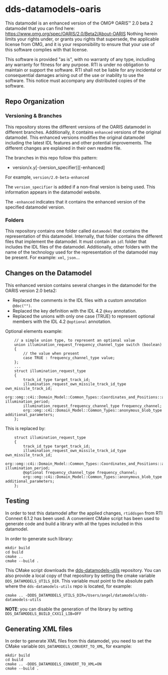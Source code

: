 # dds-datamodels-oaris

This datamodel is an enhanced version of the OMG® OARIS™ 2.0 beta 2 datamodel
that you can find here: https://www.omg.org/spec/OARIS/2.0/Beta2/About-OARIS
Nothing herein limits your rights under, or grants you rights that supersede,
the applicable license from OMG, and it is your responsibility to ensure that
your use of this software complies with that license.

This software is provided "as is", with no warranty of any type, including any
warranty for fitness for any purpose. RTI is under no obligation to maintain or
support the software. RTI shall not be liable for any incidental or
consequential damages arising out of the use or inability to use the software.
This notice must accompany any distributed copies of the software.

## Repo Organization

### Versioning & Branches

This repository stores the different versions of the OARIS datamodel in
different branches. Additionally, it contains `enhanced` versions of the
original datamodel. This enhanced versions modifies the original datamodel
including the latest IDL features and other potential improvements. The
different changes are explained in their own readme file.

The branches in this repo follow this pattern:

 - version/x.y\[-(version_specifier)\]\[-enhanced\]

For example, `version/2.0-beta-enhanced`

The `version_specifier` is added if a non-final version is being used. This
information appears in the datamodel website.

The `-enhanced` indicates that it contains the enhanced version of the specified
datamodel version.

### Folders

This repository contains one folder called `datamodel` that contains the
representation of this datamodel. Internally, that folder contains the different
files that implement the datamodel. It must contain an `idl` folder that
includes the IDL files of the datamodel. Additionally, other folders with the
name of the technology used for the representation of the datamodel may be
present. For example: `xml`, `json`...

## Changes on the Datamodel

This enhanced version contains several changes in the datamodel for the
OARIS version 2.0 beta2:

 - Replaced the comments in the IDL files with a custom annotation `@doc("")`.
 - Replaced the key definition with the IDL 4.2 `@key` annotation.
 - Replaced the unions with only one case (TRUE) to represent optional members
  with the IDL 4.2 `@optional` annotation.

Optional elements example:
```
    // a simple union type, to represent an optional value
    union illumination_request_frequency_channel_type switch (boolean)
    {
        // the value when present
        case TRUE : frequency_channel_type value;
    };
    ...
    struct illumination_request_type
    {
        track_id_type target_track_id;
        illumination_request_own_missile_track_id_type own_missile_track_id;
        org::omg::c4i::Domain_Model::Common_Types::Coordinates_and_Positions::absolute_duration_type illumination_period;
        illumination_request_frequency_channel_type frequency_channel;
        org::omg::c4i::Domain_Model::Common_Types::anonymous_blob_type additional_parameters;
    };
```

This is replaced by:
```
    struct illumination_request_type
    {
        track_id_type target_track_id;
        illumination_request_own_missile_track_id_type own_missile_track_id;
        org::omg::c4i::Domain_Model::Common_Types::Coordinates_and_Positions::absolute_duration_type illumination_period;
        @optional frequency_channel_type frequency_channel;
        org::omg::c4i::Domain_Model::Common_Types::anonymous_blob_type additional_parameters;
    };
```

## Testing

In order to test this datamodel after the applied changes, `rtiddsgen` from
RTI Connext 6.1.2 has been used. A convenient CMake script has been used to
generate code and build a library with all the types included in this datamodel.

In order to generate such library:
```
mkdir build
cd build
cmake ..
cmake --build .
```

This CMake script downloads the
[dds-datamodels-utils](https://github.com/rticommunity/dds-datamodels-utils)
repository. You can also provide a local copy of that repository by setting the
cmake variable `DDS_DATAMODELS_UTILS_DIR`. This variable must point to the
absolute path where the `dds-datamodels-utils` repo is located, for example:

```
cmake .. -DDDS_DATAMODELS_UTILS_DIR=/Users/angel/datamodels/dds-datamodels-utils
```

**NOTE**: you can disable the generation of the library by setting
`DDS_DATAMODELS_BUILD_CXX11_LIB=OFF`

## Generating XML files

In order to generate XML files from this datamodel, you need to set the CMake
variable `DDS_DATAMODELS_CONVERT_TO_XML`, for example:
```
mkdir build
cd build
cmake .. -DDDS_DATAMODELS_CONVERT_TO_XML=ON
cmake --build .
```
